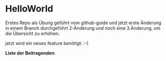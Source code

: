 # HelloWorld
Erstes Repo als Übung geführt vom github-guide
und jetzt erste Änderung in einem Branch durchgeführt
2-Änderung
und noch eine 3.Änderung, um die Übersicht zu erhöhen.

jetzt wird ein neues feature benötigt: :-)

**Liste der Beitragenden**:
